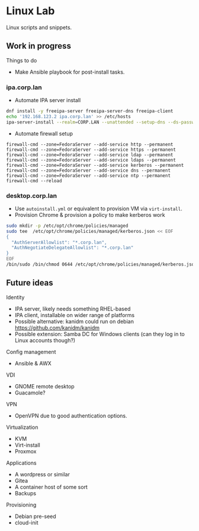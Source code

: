 # Linux Lab

Linux scripts and snippets.

## Work in progress

Things to do

- Make Ansible playbook for post-install tasks.

### ipa.corp.lan

- Automate IPA server install

```bash
dnf install -y freeipa-server freeipa-server-dns freeipa-client
echo '192.168.123.2 ipa.corp.lan' >> /etc/hosts
ipa-server-install --realm=CORP.LAN --unattended --setup-dns --ds-password='t3mpp@ssw0rd!' --admin-password='t3mpp@ssw0rd!' --forwarder=192.168.123.1
```

- Automate firewall setup

```
firewall-cmd --zone=FedoraServer --add-service http --permanent
firewall-cmd --zone=FedoraServer --add-service https --permanent
firewall-cmd --zone=FedoraServer --add-service ldap --permanent
firewall-cmd --zone=FedoraServer --add-service ldaps --permanent
firewall-cmd --zone=FedoraServer --add-service kerberos --permanent
firewall-cmd --zone=FedoraServer --add-service dns --permanent
firewall-cmd --zone=FedoraServer --add-service ntp --permanent
firewall-cmd --reload
```

### desktop.corp.lan

- Use `autoinstall.yml` or equivalent to provision VM via `virt-install`.
- Provision Chrome & provision a policy to make kerberos work

```bash
sudo mkdir -p /etc/opt/chrome/policies/managed
sudo tee  /etc/opt/chrome/policies/managed/kerberos.json << EOF
{
  "AuthServerAllowlist": "*.corp.lan",
  "AuthNegotiateDelegateAllowlist": "*.corp.lan"
}
EOF
/bin/sudo /bin/chmod 0644 /etc/opt/chrome/policies/managed/kerberos.json
```

## Future ideas

Identity

- IPA server, likely needs something RHEL-based
- IPA client, installable on wider range of platforms
- Possible alternative: kanidm could run on debian https://github.com/kanidm/kanidm
- Possible extension: Samba DC for Windows clients (can they log in to Linux accounts though?)

Config management

- Ansible & AWX

VDI

- GNOME remote desktop
- Guacamole?

VPN
- OpenVPN due to good authentication options.

Virtualization
- KVM
- Virt-install
- Proxmox

Applications
- A wordpress or similar
- Gitea
- A container host of some sort
- Backups

Provisioning

- Debian pre-seed
- cloud-init

